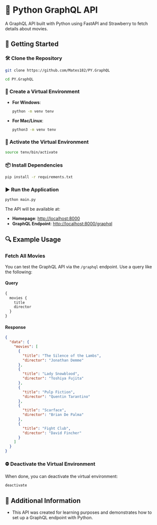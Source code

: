 # 🎥 Python GraphQL API

A GraphQL API built with Python using FastAPI and Strawberry to fetch details about movies.  

## 🚀 Getting Started  

### 🛠️ Clone the Repository  
```bash
git clone https://github.com/Mates182/PY.GraphQL
```
```bash
cd PY.GraphQL
```

### 🌟 Create a Virtual Environment  
- **For Windows**:  
  ```bash
  python -m venv tenv
  ```

- **For Mac/Linux**:  
  ```bash
  python3 -m venv tenv
  ```

### 🔑 Activate the Virtual Environment  

  ```bash
  source tenv/bin/activate
  ```

### 📦 Install Dependencies  
```bash
pip install -r requirements.txt
```

### ▶️ Run the Application  
```bash
python main.py
```

The API will be available at:  
- **Homepage**: [http://localhost:8000](http://localhost:8000)  
- **GraphQL Endpoint**: [http://localhost:8000/graphql](http://localhost:8000/graphql)  



## 🔍 Example Usage  

### Fetch All Movies  
You can test the GraphQL API via the `/graphql` endpoint. Use a query like the following:  

#### Query  
```graphql
{
  movies {
    title
    director
  }
}
```

#### Response  
```json
{
  "data": {
    "movies": [
      {
        "title": "The Silence of the Lambs",
        "director": "Jonathan Demme"
      },
      {
        "title": "Lady Snowblood",
        "director": "Toshiya Fujita"
      },
      {
        "title": "Pulp Fiction",
        "director": "Quentin Tarantino"
      },
      {
        "title": "Scarface",
        "director": "Brian De Palma"
      },
      {
        "title": "Fight Club",
        "director": "David Fincher"
      }
    ]
  }
}
```

### ⛔ Deactivate the Virtual Environment  
When done, you can deactivate the virtual environment:  
```bash
deactivate
```

## 📝 Additional Information  
- This API was created for learning purposes and demonstrates how to set up a GraphQL endpoint with Python.
